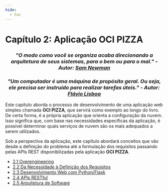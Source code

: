 ```yaml
---
hide:
  - toc
---
```


# Capítulo 2: Aplicação OCI PIZZA

<h3 style="text-align: center; font-style: italic;">
"O modo como você se organiza acaba direcionando a arquitetura de seus sistemas, para o bem ou para o mal." - Autor: <a href="https://www.linkedin.com/in/samnewman/" target="_blank">Sam Newman</a>
</h3>

<h3 style="text-align: center; font-style: italic;">
"Um computador é uma máquina de propósito geral. Ou seja, ele precisa ser instruído para realizar tarefas úteis." - Autor: <a href="https://www.linkedin.com/in/flaviogomeslisboa/" target="_blank">Flávio Lisboa</a>
</h3>

Este capítulo aborda o processo de desenvolvimento de uma aplicação web simples chamada **OCI PIZZA**, que servirá como exemplo ao longo do livro. De certa forma, é a própria aplicação que orienta a configuração da nuvem. Isso significa que, com base nas necessidades específicas da aplicação, é possível determinar quais serviços de nuvem são os mais adequados a serem utilizados.

Sob a perspectiva da aplicação, este capítulo abordará conceitos que vão desde a definição do problema até a formulação dos requisitos passando pelas APIs REST disponibilizadas pela aplicação **OCI PIZZA**.

- [2.1 Overengineering](./overengineering.md)
- [2.2 Da Necessidade à Definição dos Requisitos](./da-necessidade-a-definicao-dos-requisitos.md)
- [2.3 Desenvolvimento Web com Python/Flask](./desenvolvimento-web-com-python-flask.md)
- [2.4 APIs RESTful](./apis-restful.md)
- [2.5 Arquitetura de Software](./arquitetura-de-software.md)